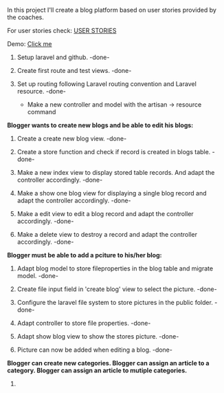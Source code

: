 
In this project I'll create a blog platform based on user stories provided by the coaches.

For user stories check: <a href="https://github.com/florisknol/codegorilla/blob/master/CodeGorilla_blogplatform.md">USER STORIES</a>

Demo: <a href="https://mschmidtcrans.github.io/Blogplatform-with-Laravel/">Click me</a>

1. Setup laravel and github. -done-

2. Create first route and test views. -done-

3. Set up routing following Laravel routing convention and Laravel resource. -done-
    - Make a new controller and model with the artisan -> resource command

<strong>Blogger wants to create new blogs and be able to edit his blogs:</strong>

1. Create a create new blog view. -done-

2. Create a store function and check if record is created in blogs table. -done-

3. Make a new index view to display stored table records. And adapt the controller accordingly. -done-

4. Make a show one blog view for displaying a single blog record and adapt the controller accordingly. -done-

5. Make a edit view to edit a blog record and adapt the controller accordingly. -done-

6. Make a delete view to destroy a record and adapt the controller accordingly.  -done-


<strong>Blogger must be able to add a pciture to his/her blog:</strong>

1.  Adapt blog model to store fileproperties in the blog table and migrate model. -done-

2. Create file input field in 'create blog' view to select the picture. -done-

3. Configure the laravel file system to store pictures in the public folder. -done-

4. Adapt controller to store file properties. -done-

5. Adapt show blog view to show the stores picture. -done-

6. Picture can now be added when editing a blog. -done-

<strong>Blogger can create new categories.
Blogger can assign an article to a category.
Blogger can assign an article to mutiple categories.</strong>

1. 